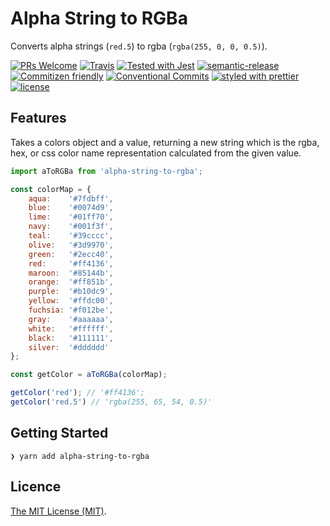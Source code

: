 # Alpha String to RGBa

Converts alpha strings (`red.5`) to rgba (`rgba(255, 0, 0, 0.5)`).

[![PRs Welcome](https://img.shields.io/badge/PRs-welcome-brightgreen.svg)](http://makeapullrequest.com)
[![Travis](https://img.shields.io/travis/vinspee/alpha-string-to-rgba.svg)](https://travis-ci.org/vinspee/alpha-string-to-rgba)
[![Tested with Jest](https://img.shields.io/badge/tested_with-jest-99424f.svg)](https://github.com/facebook/jest)
[![semantic-release](https://img.shields.io/badge/%20%20%F0%9F%93%A6%F0%9F%9A%80-semantic--release-e10079.svg)](https://github.com/semantic-release/semantic-release)
[![Commitizen friendly](https://img.shields.io/badge/commitizen-friendly-brightgreen.svg)](http://commitizen.github.io/cz-cli/)
[![Conventional Commits](https://img.shields.io/badge/Conventional%20Commits-1.0.0-yellow.svg)](https://conventionalcommits.org)
[![styled with prettier](https://img.shields.io/badge/styled_with-prettier-ff69b4.svg)](https://github.com/prettier/prettier)
[![license](https://img.shields.io/github/license/vinspee/alpha-string-to-rgba.svg)](https://github.com/vinspee/alpha-string-to-rgba/blob/master/LICENSE)

## Features

Takes a colors object and a value, returning a new string which is the rgba,
hex, or css color name representation calculated from the given value.

```js
import aToRGBa from 'alpha-string-to-rgba';

const colorMap = {
	aqua:    '#7fdbff',
	blue:    '#0074d9',
	lime:    '#01ff70',
	navy:    '#001f3f',
	teal:    '#39cccc',
	olive:   '#3d9970',
	green:   '#2ecc40',
	red:     '#ff4136',
	maroon:  '#85144b',
	orange:  '#ff851b',
	purple:  '#b10dc9',
	yellow:  '#ffdc00',
	fuchsia: '#f012be',
	gray:    '#aaaaaa',
	white:   '#ffffff',
	black:   '#111111',
	silver:  '#dddddd'
};

const getColor = aToRGBa(colorMap);

getColor('red'); // '#ff4136';
getColor('red.5') // 'rgba(255, 65, 54, 0.5)'
```

## Getting Started

```shell
❯ yarn add alpha-string-to-rgba
```

## Licence

[The MIT License (MIT)](https://github.com/Landish/module-boilerplate/blob/master/LICENSE).
